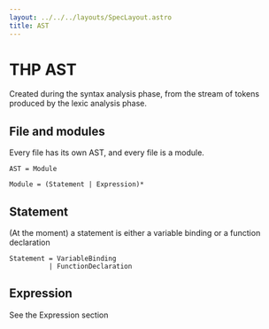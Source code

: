 ```yaml
---
layout: ../../../layouts/SpecLayout.astro
title: AST
---
```


# THP AST

Created during the syntax analysis phase, from the stream of
tokens produced by the lexic analysis phase.

## File and modules

Every file has its own AST, and every file is a module.

```ebnf
AST = Module

Module = (Statement | Expression)*
```

## Statement

(At the moment) a statement is either a variable binding or a function declaration

```ebnf
Statement = VariableBinding
          | FunctionDeclaration
```

## Expression

See the Expression section




